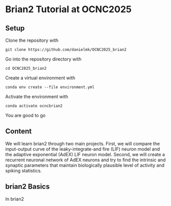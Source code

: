 # Brian2 Tutorial at OCNC2025
## Setup

Clone the repository with 

```
git clone https://github.com/danielmk/OCNC2025_brian2
```

Go into the repository directory with

```
cd OCNC2025_brian2
```

Create a virtual environment with 
```
conda env create --file environment.yml
```

Activate the environment with
```
conda activate ocncbrian2
```

You are good to go

## Content

We will learn brian2 through two main projects. First, we will compare the input-output curve of the leaky-integrate-and fire (LIF) neuron model and the adaptive exponential (AdEX) LIF neuron model. Second, we will create a recurrent neuronal network of AdEX neurons and try to find the intrinsic and synaptic parameters that maintain biologically plausible level of activity and spiking statistics.

## brian2 Basics

In brian2 
